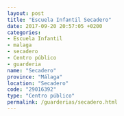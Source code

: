 ```yaml
---
layout: post
title: "Escuela Infantil Secadero"
date: 2017-09-20 20:57:05 +0200
categories:
- Escuela Infantil
- malaga
- secadero
- Centro público
- guarderia
name: "Secadero"
province: "Málaga"
location: "Secadero"
code: "29016392"
type: "Centro público"
permalink: /guarderias/secadero.html
---
```

